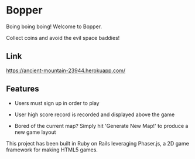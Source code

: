 # Bopper

Boing boing boing! Welcome to Bopper.

Collect coins and avoid the evil space baddies!

<h2>Link</h2>

https://ancient-mountain-23944.herokuapp.com/

<h2>Features</h2>

* Users must sign up in order to play

* User high score record is recorded and displayed above the game

* Bored of the current map? Simply hit 'Generate New Map!' to produce a new game layout

This project has been built in Ruby on Rails leveraging Phaser.js, a 2D game framework for making HTML5 games.

